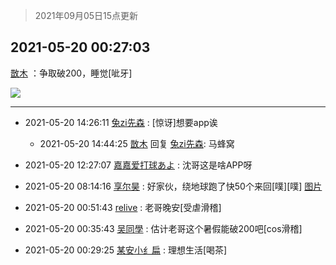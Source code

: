 > 2021年09月05日15点更新
<link rel="stylesheet" href="https://cdn.jsdelivr.net/gh/taotie6/sampleJSON@main/css/photo_show.css">


 ## 2021-05-20 00:27:03 

 [㪚木](https://www.coolapk.com/feed/27089788?shareKey=ZTQ3M2NmMGMwMWE5NjEzMTc3ZmE~) ：争取破200，睡觉[呲牙] 

<div class="album">
<img class="img-item" src="http://image.coolapk.com/feed/2021/0520/00/1081091_af775e94_1546_7403@950x214.jpeg" />
</div>

 ------- 

- 2021-05-20 14:26:11 [兔zi先森](uid=4187436) : [惊讶]想要app诶 

    - 2021-05-20 14:44:25 [㪚木](uid=1081091) 回复 [兔zi先森](uid=4187436): 马蜂窝 

- 2021-05-20 12:27:07 [嘉嘉爱打球あよ](uid=5167051) : 沈哥这是啥APP呀 

- 2021-05-20 08:14:16 [享尔昊](uid=2343600) : 好家伙，绕地球跑了快50个来回[噗][噗] [图片](http://image.coolapk.com/feed/2021/0520/08/2343600_a8256f82_9655_2034@300x300.jpeg)

- 2021-05-20 00:51:43 [relive](uid=1401589) : 老哥晚安[受虐滑稽] 

- 2021-05-20 00:35:43 [吴同學](uid=1320218) : 估计老哥这个暑假能破200吧[cos滑稽] 

- 2021-05-20 00:29:25 [某安小纟扁](uid=3784933) : 理想生活[喝茶] 

